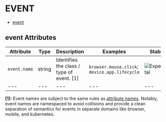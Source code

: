 
<!--- Hugo front matter used to generate the website version of this page:
--->

# EVENT

- [event](#event)


## event Attributes

| Attribute  | Type | Description  | Examples  | Stability |
|---|---|---|---|---|
| `event.name` |  string | Identifies the class / type of event. [1] | `browser.mouse.click`; `device.app.lifecycle` | ![Experimental](https://img.shields.io/badge/-experimental-blue) |
|---|---|---|---|---|

**[1]:** Event names are subject to the same rules as [attribute names](https://github.com/open-telemetry/opentelemetry-specification/tree/v1.31.0/specification/common/attribute-naming.md). Notably, event names are namespaced to avoid collisions and provide a clean separation of semantics for events in separate domains like browser, mobile, and kubernetes.


